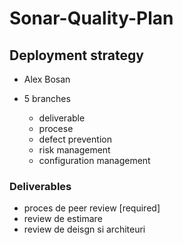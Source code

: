 # Sonar-Quality-Plan

## Deployment strategy
- Alex Bosan

- 5 branches
  - deliverable
  - procese
  - defect prevention
  - risk management
  - configuration management
  
### Deliverables
- proces de peer review [required]
- review de estimare
- review de deisgn si architeuri

